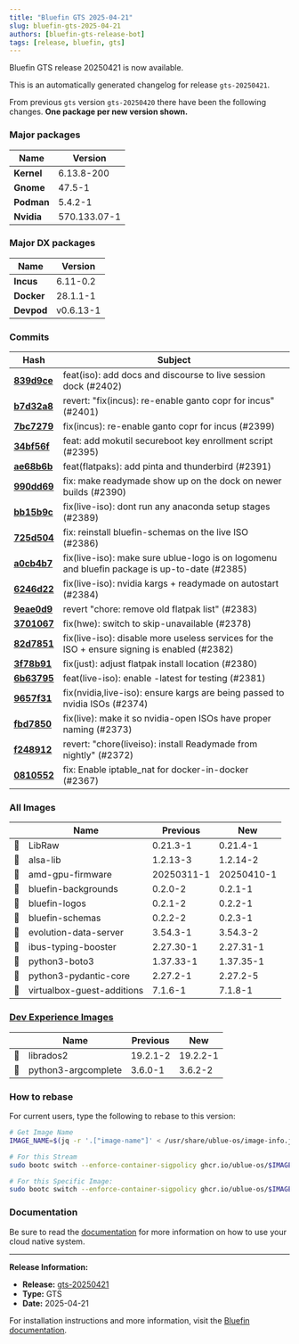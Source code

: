 ```yaml
---
title: "Bluefin GTS 2025-04-21"
slug: bluefin-gts-2025-04-21
authors: [bluefin-gts-release-bot]
tags: [release, bluefin, gts]
---
```


Bluefin GTS release 20250421 is now available.

<!--truncate-->

This is an automatically generated changelog for release `gts-20250421`.

From previous `gts` version `gts-20250420` there have been the following changes. **One package per new version shown.**

### Major packages

| Name       | Version      |
| ---------- | ------------ |
| **Kernel** | 6.13.8-200   |
| **Gnome**  | 47.5-1       |
| **Podman** | 5.4.2-1      |
| **Nvidia** | 570.133.07-1 |

### Major DX packages

| Name       | Version   |
| ---------- | --------- |
| **Incus**  | 6.11-0.2  |
| **Docker** | 28.1.1-1  |
| **Devpod** | v0.6.13-1 |

### Commits

| Hash                                                                                               | Subject                                                                                      |
| -------------------------------------------------------------------------------------------------- | -------------------------------------------------------------------------------------------- |
| **[839d9ce](https://github.com/ublue-os/bluefin/commit/839d9ce2877f6fb6121509bab3529c3bf7334a0d)** | feat(iso): add docs and discourse to live session dock (#2402)                               |
| **[b7d32a8](https://github.com/ublue-os/bluefin/commit/b7d32a8b0d979e5c608aacf232420af29a0a118f)** | revert: "fix(incus): re-enable ganto copr for incus" (#2401)                                 |
| **[7bc7279](https://github.com/ublue-os/bluefin/commit/7bc727984a022587dab9203aa3c848e812a7e03a)** | fix(incus): re-enable ganto copr for incus (#2399)                                           |
| **[34bf56f](https://github.com/ublue-os/bluefin/commit/34bf56f2c838721a0de32acbb8f18a9a35227d93)** | feat: add mokutil secureboot key enrollment script (#2395)                                   |
| **[ae68b6b](https://github.com/ublue-os/bluefin/commit/ae68b6be41e893c561f52f440509866df579f814)** | feat(flatpaks): add pinta and thunderbird (#2391)                                            |
| **[990dd69](https://github.com/ublue-os/bluefin/commit/990dd694b2fbd02c7b700b1bf301fc6813c723d4)** | fix: make readymade show up on the dock on newer builds (#2390)                              |
| **[bb15b9c](https://github.com/ublue-os/bluefin/commit/bb15b9cbba67c330622bcfe46e75424b4c9e6d9f)** | fix(live-iso): dont run any anaconda setup stages (#2389)                                    |
| **[725d504](https://github.com/ublue-os/bluefin/commit/725d504218ed5bcdef334040f7d9b908f9ee885b)** | fix: reinstall bluefin-schemas on the live ISO (#2386)                                       |
| **[a0cb4b7](https://github.com/ublue-os/bluefin/commit/a0cb4b74e27229258085c48a98f3ae8a079bde74)** | fix(live-iso): make sure ublue-logo is on logomenu and bluefin package is up-to-date (#2385) |
| **[6246d22](https://github.com/ublue-os/bluefin/commit/6246d22f64cf24b48ca9a6520f9750581fad29e9)** | fix(live-iso): nvidia kargs + readymade on autostart (#2384)                                 |
| **[9eae0d9](https://github.com/ublue-os/bluefin/commit/9eae0d9c7a485a1e0653a59d748c85685f2e71a5)** | revert "chore: remove old flatpak list" (#2383)                                              |
| **[3701067](https://github.com/ublue-os/bluefin/commit/3701067d463609fa4d9ca59aa40299fa008a36e7)** | fix(hwe): switch to skip-unavailable (#2378)                                                 |
| **[82d7851](https://github.com/ublue-os/bluefin/commit/82d78516b21b58f5dbc428b2d7c4fbb17398b924)** | fix(live-iso): disable more useless services for the ISO + ensure signing is enabled (#2382) |
| **[3f78b91](https://github.com/ublue-os/bluefin/commit/3f78b918d4723c339005639d444ecb86c9f30ea6)** | fix(just): adjust flatpak install location (#2380)                                           |
| **[6b63795](https://github.com/ublue-os/bluefin/commit/6b63795cf433da44c99a27201559bbb23919a955)** | feat(live-iso): enable -latest for testing (#2381)                                           |
| **[9657f31](https://github.com/ublue-os/bluefin/commit/9657f31837b6c83f13035c28ad2a99abe0901633)** | fix(nvidia,live-iso): ensure kargs are being passed to nvidia ISOs (#2374)                   |
| **[fbd7850](https://github.com/ublue-os/bluefin/commit/fbd785021ffe716678e374e47a7e0364053cc9db)** | fix(live): make it so nvidia-open ISOs have proper naming (#2373)                            |
| **[f248912](https://github.com/ublue-os/bluefin/commit/f248912a941b4d62ccb31a035e073abf3b808a01)** | revert: "chore(liveiso): install Readymade from nightly" (#2372)                             |
| **[0810552](https://github.com/ublue-os/bluefin/commit/08105522f160b265dc9de4aa0cdb6afb77b9129a)** | fix: Enable iptable_nat for docker-in-docker (#2367)                                         |

### All Images

|     | Name                       | Previous   | New        |
| --- | -------------------------- | ---------- | ---------- |
| 🔄  | LibRaw                     | 0.21.3-1   | 0.21.4-1   |
| 🔄  | alsa-lib                   | 1.2.13-3   | 1.2.14-2   |
| 🔄  | amd-gpu-firmware           | 20250311-1 | 20250410-1 |
| 🔄  | bluefin-backgrounds        | 0.2.0-2    | 0.2.1-1    |
| 🔄  | bluefin-logos              | 0.2.1-2    | 0.2.2-1    |
| 🔄  | bluefin-schemas            | 0.2.2-2    | 0.2.3-1    |
| 🔄  | evolution-data-server      | 3.54.3-1   | 3.54.3-2   |
| 🔄  | ibus-typing-booster        | 2.27.30-1  | 2.27.31-1  |
| 🔄  | python3-boto3              | 1.37.33-1  | 1.37.35-1  |
| 🔄  | python3-pydantic-core      | 2.27.2-1   | 2.27.2-5   |
| 🔄  | virtualbox-guest-additions | 7.1.6-1    | 7.1.8-1    |

### [Dev Experience Images](https://docs.projectbluefin.io/bluefin-dx)

|     | Name                | Previous | New      |
| --- | ------------------- | -------- | -------- |
| 🔄  | librados2           | 19.2.1-2 | 19.2.2-1 |
| 🔄  | python3-argcomplete | 3.6.0-1  | 3.6.2-2  |

### How to rebase

For current users, type the following to rebase to this version:

```bash
# Get Image Name
IMAGE_NAME=$(jq -r '.["image-name"]' < /usr/share/ublue-os/image-info.json)

# For this Stream
sudo bootc switch --enforce-container-sigpolicy ghcr.io/ublue-os/$IMAGE_NAME:gts

# For this Specific Image:
sudo bootc switch --enforce-container-sigpolicy ghcr.io/ublue-os/$IMAGE_NAME:gts-20250421
```

### Documentation

Be sure to read the [documentation](https://docs.projectbluefin.io/) for more information
on how to use your cloud native system.

---

**Release Information:**

- **Release:** [gts-20250421](https://github.com/ublue-os/bluefin/releases/tag/gts-20250421)
- **Type:** GTS
- **Date:** 2025-04-21

For installation instructions and more information, visit the [Bluefin documentation](https://docs.projectbluefin.io/).
